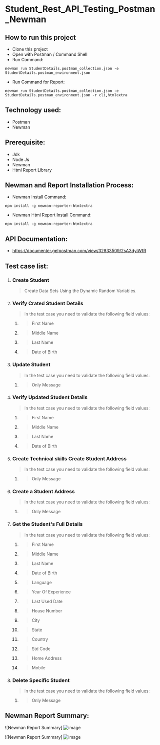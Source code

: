 # Student_Rest_API_Testing_Postman_Newman
## How to run this project
- Clone this project
- Open with Postman / Command Shell
- Run Command:  
```console 
newman run StudentDetails.postman_collection.json -e StudentDetails.postman_environment.json 
```
- Run Command for Report: 
```console 
newman run StudentDetails.postman_collection.json -e StudentDetails.postman_environment.json -r cli,htmlextra
```
## Technology used:
- Postman
- Newman
## Prerequisite:
- Jdk
- Node Js
- Newman
- Html Report Library
## Newman and Report Installation Process:
- Newman Install Command:
```console
npm install -g newman-reporter-htmlextra
```
- Newman Html Report Install Command:
```console
npm install -g newman-reporter-htmlextra
```
## API Documentation:
- https://documenter.getpostman.com/view/32833509/2sA3dyiWfR
## Test case list:
1. ### Create Student
	> Create Data Sets Using the Dynamic Random Variables.
2. ### Verify Crated Student Details
	> In the test case you need to validate the following field values:
 	1. > First Name
 	2. > Middle Name
 	3. > Last Name
 	4. > Date of Birth
3. ### Update Student
	> In the test case you need to validate the following field values:
 	1. > Only Message
4. ### Verify Updated Student Details
	> In the test case you need to validate the following field values:
	1. > First Name
 	2. > Middle Name
	3. > Last Name
 	4. > Date of Birth
5. ### Create Technical skills Create Student Address
	> In the test case you need to validate the following field values:
	1. > Only Message
6. ### Create a Student Address
	> In the test case you need to validate the following field values:
	1. > Only Message
7. ### Get the Student's Full Details
	> In the test case you need to validate the following field values:
	1. > First Name
	2. > Middle Name
	3. > Last Name
	4. > Date of Birth
	5. > Language
	6. > Year Of Experience
	7. > Last Used Date
	8. > House Number
	9. > City
	10. > State
	11. > Country
	12. > Std Code
	13. > Home Address
	14. > Mobile
8. ### Delete Specific Student
	> In the test case you need to validate the following field values:
	1. > Only Message


## Newman Report Summary:
![Newman Report Summary] ![image](https://github.com/ashrafiucse/Student_REST_API_Testing_Postman_Newman/assets/86523487/924d137e-2f3f-44d5-aed4-b8848feee160)


![Newman Report Summary] ![image](https://github.com/ashrafiucse/Student_REST_API_Testing_Postman_Newman/assets/86523487/f1009808-2a46-4a84-8270-88174f333a11)

